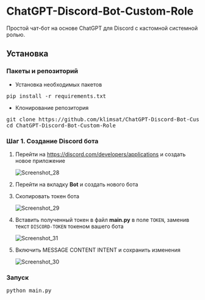 # ChatGPT-Discord-Bot-Custom-Role
Простой чат-бот на основе ChatGPT для Discord с кастомной системной ролью.

## Установка
### Пакеты и репозиторий
- Установка необходимых пакетов
<pre>pip install -r requirements.txt</pre>
- Клонирование репозитория
<pre>git clone https://github.com/klimsat/ChatGPT-Discord-Bot-Custom-Role
cd ChatGPT-Discord-Bot-Custom-Role</pre>

### Шаг 1. Создание Discord бота
1. Перейти на https://discord.com/developers/applications и создать новое приложение

   ![Screenshot_28](https://user-images.githubusercontent.com/25348662/231749979-83d8abe1-b7ad-4022-8031-5ce32dd40b3b.png)

2. Перейти на вкладку **Bot** и создать нового бота
3. Скопировать токен бота

   ![Screenshot_29](https://user-images.githubusercontent.com/25348662/231752961-f44735bf-e667-4964-a134-e69cd9f438a2.png)
4. Вставить полученный токен в файл **main.py** в поле `TOKEN`, заменив текст `DISCORD-TOKEN` токеном вашего бота

   ![Screenshot_31](https://user-images.githubusercontent.com/25348662/231754526-33ef64b1-7e84-44fa-8a3d-23b511d5ffb1.png)

5. Включить MESSAGE CONTENT INTENT и сохранить изменения

   ![Screenshot_30](https://user-images.githubusercontent.com/25348662/231755259-fe37aad9-26e2-4577-9997-2868666a1698.png)


### Запуск
<pre>python main.py</pre>
